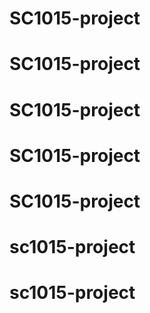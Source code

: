 # SC1015-project
# SC1015-project
# SC1015-project
# SC1015-project
# SC1015-project
# sc1015-project
# sc1015-project
